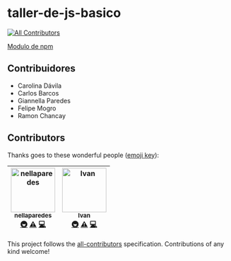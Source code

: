 # taller-de-js-basico
[![All Contributors](https://img.shields.io/badge/all_contributors-2-orange.svg?style=flat-square)](#contributors)

[Modulo de npm](https://www.npmjs.com/package/taller-de-js-basico)


## Contribuidores
- Carolina Dávila
- Carlos Barcos
- Giannella Paredes
- Felipe Mogro
- Ramon Chancay
## Contributors

Thanks goes to these wonderful people ([emoji key](https://github.com/all-contributors/all-contributors#emoji-key)):

<!-- ALL-CONTRIBUTORS-LIST:START - Do not remove or modify this section -->
<!-- prettier-ignore -->
| [<img src="https://avatars1.githubusercontent.com/u/8247610?v=4" width="100px;" alt="nellaparedes"/><br /><sub><b>nellaparedes</b></sub>](https://github.com/nellaparedes)<br />[🚇](#infra-nellaparedes "Infrastructure (Hosting, Build-Tools, etc)") [⚠️](https://github.com/eluniverso/taller-de-js-basico/commits?author=nellaparedes "Tests") [💻](https://github.com/eluniverso/taller-de-js-basico/commits?author=nellaparedes "Code") | [<img src="https://avatars2.githubusercontent.com/u/9734?v=4" width="100px;" alt="Ivan"/><br /><sub><b>Ivan</b></sub>](https://github.com/me)<br />[🚇](#infra-me "Infrastructure (Hosting, Build-Tools, etc)") [⚠️](https://github.com/eluniverso/taller-de-js-basico/commits?author=me "Tests") [💻](https://github.com/eluniverso/taller-de-js-basico/commits?author=me "Code") |
| :---: | :---: |
<!-- ALL-CONTRIBUTORS-LIST:END -->

This project follows the [all-contributors](https://github.com/all-contributors/all-contributors) specification. Contributions of any kind welcome!
